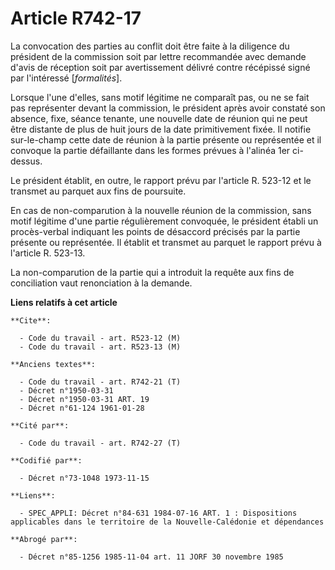 # Article R742-17

La convocation des parties au conflit doit être faite à la diligence du président de la commission soit par lettre
recommandée avec demande d'avis de réception soit par avertissement délivré contre récépissé signé par l'intéressé
[*formalités*].

Lorsque l'une d'elles, sans motif légitime ne comparaît pas, ou ne se fait pas représenter devant la commission, le président
après avoir constaté son absence, fixe, séance tenante, une nouvelle date de réunion qui ne peut être distante de plus de
huit jours de la date primitivement fixée. Il notifie sur-le-champ cette date de réunion à la partie présente ou représentée
et il convoque la partie défaillante dans les formes prévues à l'alinéa 1er ci-dessus.

Le président établit, en outre, le rapport prévu par l'article R. 523-12 et le transmet au parquet aux fins de poursuite.

En cas de non-comparution à la nouvelle réunion de la commission, sans motif légitime d'une partie régulièrement convoquée,
le président établi un procès-verbal indiquant les points de désaccord précisés par la partie présente ou représentée. Il
établit et transmet au parquet le rapport prévu à l'article R. 523-13.

La non-comparution de la partie qui a introduit la requête aux fins de conciliation vaut renonciation à la demande.

**Liens relatifs à cet article**

	**Cite**:

	  - Code du travail - art. R523-12 (M)
	  - Code du travail - art. R523-13 (M)

	**Anciens textes**:

	  - Code du travail - art. R742-21 (T)
	  - Décret n°1950-03-31
	  - Décret n°1950-03-31 ART. 19
	  - Décret n°61-124 1961-01-28

	**Cité par**:

	  - Code du travail - art. R742-27 (T)

	**Codifié par**:

	  - Décret n°73-1048 1973-11-15

	**Liens**:

	  - SPEC_APPLI: Décret n°84-631 1984-07-16 ART. 1 : Dispositions applicables dans le territoire de la Nouvelle-Calédonie et dépendances

	**Abrogé par**:

	  - Décret n°85-1256 1985-11-04 art. 11 JORF 30 novembre 1985
